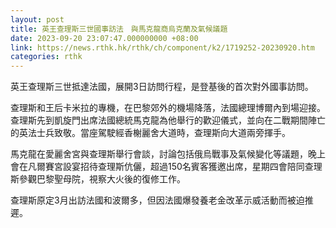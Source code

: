 ```yaml
---
layout: post
title: 英王查理斯三世國事訪法　與馬克龍商烏克蘭及氣候議題
date: 2023-09-20 23:07:47.000000000 +08:00
link: https://news.rthk.hk/rthk/ch/component/k2/1719252-20230920.htm
categories: rthk
---
```


英王查理斯三世抵達法國，展開3日訪問行程，是登基後的首次對外國事訪問。

查理斯和王后卡米拉的專機，在巴黎郊外的機場降落，法國總理博爾內到場迎接。查理斯先到凱旋門出席法國總統馬克龍為他舉行的歡迎儀式，並向在二戰期間陣亡的英法士兵致敬。當座駕駛經香榭麗舍大道時，查理斯向大道兩旁揮手。

馬克龍在愛麗舍宮與查理斯舉行會談，討論包括俄烏戰事及氣候變化等議題，晚上會在凡爾賽宮設宴招待查理斯伉儷，超過150名賓客獲邀出席，星期四會陪同查理斯參觀巴黎聖母院，視察大火後的復修工作。

查理斯原定3月出訪法國和波爾多，但因法國爆發養老金改革示威活動而被迫推遲。
